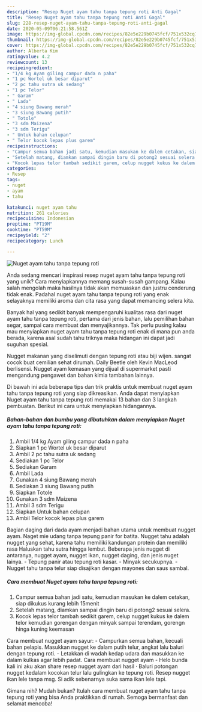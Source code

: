 ```yaml
---
description: "Resep Nuget ayam tahu tanpa tepung roti Anti Gagal"
title: "Resep Nuget ayam tahu tanpa tepung roti Anti Gagal"
slug: 228-resep-nuget-ayam-tahu-tanpa-tepung-roti-anti-gagal
date: 2020-05-09T06:21:58.561Z
image: https://img-global.cpcdn.com/recipes/82e5e229b0745fcf/751x532cq70/nuget-ayam-tahu-tanpa-tepung-roti-foto-resep-utama.jpg
thumbnail: https://img-global.cpcdn.com/recipes/82e5e229b0745fcf/751x532cq70/nuget-ayam-tahu-tanpa-tepung-roti-foto-resep-utama.jpg
cover: https://img-global.cpcdn.com/recipes/82e5e229b0745fcf/751x532cq70/nuget-ayam-tahu-tanpa-tepung-roti-foto-resep-utama.jpg
author: Alberta Kim
ratingvalue: 4.2
reviewcount: 13
recipeingredient:
- "1/4 kg Ayam giling campur dada n paha"
- "1 pc Wortel uk besar diparut"
- "2 pc tahu sutra uk sedang"
- "1 pc Telor"
- " Garam"
- " Lada"
- "4 siung Bawang merah"
- "3 siung Bawang putih"
- " Totole"
- "3 sdm Maizena"
- "3 sdm Terigu"
- " Untuk bahan celupan"
- " Telor kocok lepas plus garem"
recipeinstructions:
- "Campur semua bahan jadi satu, kemudian masukan ke dalem cetakan, siap dikukus kurang lebih 15menit"
- "Setelah matang, diamkan sampai dingin baru di potong2 sesuai selera."
- "Kocok lepas telor tambah sedikit garem, celup nugget kukus ke dalem telor kemudian gorengan dengan minyak sampai terendam, gorengn hinga kuning keemasan"
categories:
- Resep
tags:
- nuget
- ayam
- tahu

katakunci: nuget ayam tahu 
nutrition: 261 calories
recipecuisine: Indonesian
preptime: "PT19M"
cooktime: "PT59M"
recipeyield: "2"
recipecategory: Lunch

---
```



![Nuget ayam tahu tanpa tepung roti](https://img-global.cpcdn.com/recipes/82e5e229b0745fcf/751x532cq70/nuget-ayam-tahu-tanpa-tepung-roti-foto-resep-utama.jpg)

Anda sedang mencari inspirasi resep nuget ayam tahu tanpa tepung roti yang unik? Cara menyiapkannya memang susah-susah gampang. Kalau salah mengolah maka hasilnya tidak akan memuaskan dan justru cenderung tidak enak. Padahal nuget ayam tahu tanpa tepung roti yang enak selayaknya memiliki aroma dan cita rasa yang dapat memancing selera kita.

Banyak hal yang sedikit banyak mempengaruhi kualitas rasa dari nuget ayam tahu tanpa tepung roti, pertama dari jenis bahan, lalu pemilihan bahan segar, sampai cara membuat dan menyajikannya. Tak perlu pusing kalau mau menyiapkan nuget ayam tahu tanpa tepung roti enak di mana pun anda berada, karena asal sudah tahu triknya maka hidangan ini dapat jadi suguhan spesial.

Nugget makanan yang diselimuti dengan tepung roti atau biji wijen. sangat cocok buat cemilian sehat dirumah. Daily Beetle oleh Kevin MacLeod berlisensi. Nugget ayam kemasan yang dijual di supermarket pasti mengandung pengawet dan bahan kimia tambahan lainnya.


Di bawah ini ada beberapa tips dan trik praktis untuk membuat nuget ayam tahu tanpa tepung roti yang siap dikreasikan. Anda dapat menyiapkan Nuget ayam tahu tanpa tepung roti memakai 13 bahan dan 3 langkah pembuatan. Berikut ini cara untuk menyiapkan hidangannya.

<!--inarticleads1-->

##### Bahan-bahan dan bumbu yang dibutuhkan dalam menyiapkan Nuget ayam tahu tanpa tepung roti:

1. Ambil 1/4 kg Ayam giling campur dada n paha
1. Siapkan 1 pc Wortel uk besar diparut
1. Ambil 2 pc tahu sutra uk sedang
1. Sediakan 1 pc Telor
1. Sediakan  Garam
1. Ambil  Lada
1. Gunakan 4 siung Bawang merah
1. Sediakan 3 siung Bawang putih
1. Siapkan  Totole
1. Gunakan 3 sdm Maizena
1. Ambil 3 sdm Terigu
1. Siapkan  Untuk bahan celupan
1. Ambil  Telor kocok lepas plus garem


Bagian daging dari dada ayam menjadi bahan utama untuk membuat nugget ayam. Naget mie udang tanpa tepung panir for batita. Nugget tahu adalah nugget yang sehat, karena tahu memiliki kandungan protein dan memiliki rasa Haluskan tahu sutra hingga lembut. Beberapa jenis nugget di antaranya, nugget ayam, nugget ikan, nugget daging, dan jenis nuget lainya. - Tepung panir atau tepung roti kasar. - Minyak secukupnya. - Nugget tahu tanpa telur siap disajikan dengan mayones dan saus sambal. 

<!--inarticleads2-->

##### Cara membuat Nuget ayam tahu tanpa tepung roti:

1. Campur semua bahan jadi satu, kemudian masukan ke dalem cetakan, siap dikukus kurang lebih 15menit
1. Setelah matang, diamkan sampai dingin baru di potong2 sesuai selera.
1. Kocok lepas telor tambah sedikit garem, celup nugget kukus ke dalem telor kemudian gorengan dengan minyak sampai terendam, gorengn hinga kuning keemasan


Cara membuat nugget ayam sayur: - Campurkan semua bahan, kecuali bahan pelapis. Masukkan nugget ke dalam putih telur, angkat lalu baluri dengan tepung roti. - Letakkan di wadah kedap udara dan masukkan ke dalam kulkas agar lebih padat. Cara membuat nugget ayam - Helo bunda kali ini aku akan share resep nugget ayam dari hasil · Baluri potongan nugget kedalam kocokan telur lalu gulingkan ke tepung roti. Resep nugget ikan lele tanpa msg. Si adik sebenarnya suka sama ikan lele tapi. 

Gimana nih? Mudah bukan? Itulah cara membuat nuget ayam tahu tanpa tepung roti yang bisa Anda praktikkan di rumah. Semoga bermanfaat dan selamat mencoba!
